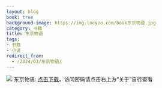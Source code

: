 ```yaml
---
layout: blog
book: true
background-image: https://img.locyoo.com/book东京物语.jpg
category: 书籍
title: 东京物语
tags:
- 书籍
- 小说
redirect_from:
  - /2024/03/东京物语/
---
```

![](https://img.locyoo.com/book东京物语.jpg)
东京物语: <a name = "ref1" href="https://url18.ctfile.com/f/50983618-1268598403-314e5b?p=3619">点击下载</a>，访问密码请点击右上方“关于”自行查看